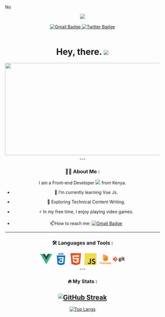 No<div id="header" align="center">
  <img src="https://media.giphy.com/media/WTjXuYA2y4o3UZly3W/giphy.gif" width="100" />
  <div id="badges">
  <a href="munenenjue18@gmail.com">
    <img src="https://img.shields.io/badge/Gmail-red?style=for-the-badge&logo=gmail&logoColor=white" alt="Gmail Badge"/>
  </a>
  <a href="https://twitter.com/millxn_">
    <img src="https://img.shields.io/badge/Twitter-blue?style=for-the-badge&logo=twitter&logoColor=white" alt="Twitter Badge"/>
  </a>
  </div>
  <img src="https://komarev.com/ghpvc/?username=MacMillan-dev&style=flat-square&color=blue" alt=""/>
  <h1>
  Hey, there.
  <img src="https://media.giphy.com/media/hvRJCLFzcasrR4ia7z/giphy.gif" width="30px"/>
</h1>
  <div align="center">
  <img src="https://media.giphy.com/media/dWesBcTLavkZuG35MI/giphy.gif" width="600" height="300"/>
</div>
  ---

### :man_technologist: About Me :
  I am a Front-end Developer <img src="https://media.giphy.com/media/WUlplcMpOCEmTGBtBW/giphy.gif" width="30"> from Kenya.
  - :telescope: I’m currently learning Vue Js.

- :seedling: Exploring Technical Content Writing.

- :zap: In my free time, I enjoy playing video games.

- :mailbox:How to reach me: [![Gmail Badge](https://img.shields.io/badge/-gmail-red?style=flat&logo=Gmail&logoColor=white)](munenenjue18@gmail.com)

---

### :hammer_and_wrench: Languages and Tools :

<div>
  <img src="https://github.com/devicons/devicon/blob/master/icons/vuejs/vuejs-original.svg" title="Vue" alt="Vue" width="40" height="40"/>&nbsp;
  <img src="https://github.com/devicons/devicon/blob/master/icons/css3/css3-plain-wordmark.svg"  title="CSS3" alt="CSS" width="40" height="40"/>&nbsp;
  <img src="https://github.com/devicons/devicon/blob/master/icons/html5/html5-original.svg" title="HTML5" alt="HTML" width="40" height="40"/>&nbsp;
  <img src="https://github.com/devicons/devicon/blob/master/icons/javascript/javascript-original.svg" title="JavaScript" alt="JavaScript" width="40" height="40"/>&nbsp;
  <img src="https://github.com/devicons/devicon/blob/master/icons/firebase/firebase-plain-wordmark.svg" title="Firebase" alt="Firebase" width="40" height="40"/>
  <img src="https://github.com/devicons/devicon/blob/master/icons/git/git-original-wordmark.svg" title="Git" **alt="Git" width="40" height="40"/>
</div>
---

### :fire: My Stats :

[![GitHub Streak](https://github-readme-streak-stats.herokuapp.com?user=MacMillan-dev&theme=github-dark&border_radius=5&date_format=M%20j%5B%2C%20Y%5D)](https://git.io/streak-stats)
  ---
  [![Top Langs](https://github-readme-stats.vercel.app/api/top-langs/?username=MacMillan-dev&layout=compact&theme=vision-friendly-dark)](https://github.com/anuraghazra/github-readme-stats)


  </div
